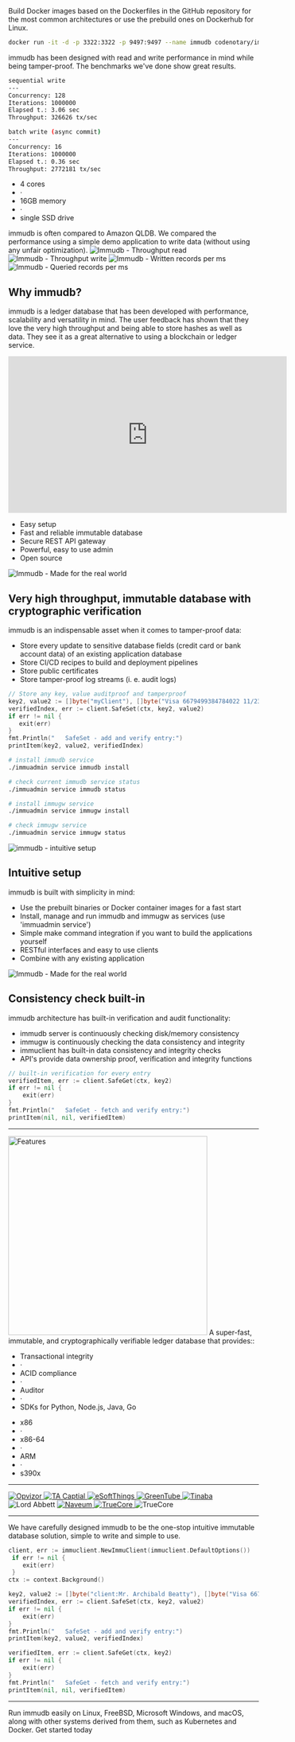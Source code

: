 <page-section id="easy-setup-section">
<i-container>
<i-row>
    <i-column>
        <page-section-header title="Easy setup">
            Build Docker images based on the Dockerfiles in the GitHub repository
            for the most common architectures or use the prebuild ones on Dockerhub for Linux.
        </page-section-header>
    </i-column>
</i-row>
<i-row>
<i-column>

~~~bash
docker run -it -d -p 3322:3322 -p 9497:9497 --name immudb codenotary/immudb:latest
~~~

</i-column>
</i-row>
</i-container>    
</page-section>

<page-section id="performance-section">
<page-section-header title="Unmatched performance">
    immudb has been designed with read and write performance in mind while being tamper-proof. The benchmarks we've done show great results.
</page-section-header>
<i-container>
<i-row>
<i-column md="6">

~~~bash
sequential write
---
Concurrency: 128
Iterations: 1000000
Elapsed t.: 3.06 sec
Throughput: 326626 tx/sec
~~~

</i-column>
<i-column md="6">
<div class="_margin-top-sm-1 _margin-top-xs-1">

~~~bash
batch write (async commit)
---
Concurrency: 16
Iterations: 1000000
Elapsed t.: 0.36 sec
Throughput: 2772181 tx/sec
~~~

</div>
</i-column>
</i-row>
<i-row>
<i-column>
    <div class="_text-center _padding-top-1">
        <ul class="list -inline _text-muted _font-size-sm">
            <li>4 cores</li>
            <li>&middot;</li>
            <li>16GB memory</li>
            <li>&middot;</li>
            <li>single SSD drive</li>
        </ul>
    </div>
</i-column>
</i-row>
<i-row>
<i-column>
    <page-section-header id="qldb-comparison-section">
        <template #title>
        <fa icon="bolt" class="_text-primary"></fa>
        </template>
        immudb is often compared to Amazon QLDB. We compared the performance using a simple demo application to write data (without using any unfair optimization).
    </page-section-header>
</i-column>
</i-row>
<i-row>
    <i-column md="6">
        <img class="image -responsive" src="/images/immudb/benchmark/throughput_read.png" alt="Immudb - Throughput read" />
    </i-column>
    <i-column md="6">
        <img class="image -responsive" src="/images/immudb/benchmark/throughput_write.png" alt="Immudb - Throughput write" />
    </i-column>
</i-row>
<i-row>
    <i-column md="6">
        <img class="image -responsive" src="/images/immudb/benchmark/exectime.png" alt="Immudb - Written records per ms" />
    </i-column>
    <i-column md="6">
        <img class="image -responsive" src="/images/immudb/benchmark/query_bm.png" alt="Immudb - Queried records per ms" />
    </i-column>
</i-row>
</i-container>
</page-section>

<page-section id="video-section">
<i-container>
<i-row>
<i-column>
<div class="section-center">

## Why immudb?
immudb is a ledger database that has been developed with performance, scalability and versatility in mind. The user feedback has shown that they love the very high throughput and being able to store hashes as well as data. They see it as a great alternative to using a blockchain or ledger service.
        
</div>
</i-column>  
</i-row>
<i-row>
<i-column>        
    <div class="video-features">
        <div class="video">
            <div class="_embed _embed-16by9">
                <iframe width="560" height="315" frameborder="0"
                        src="https://www.youtube.com/embed/rQ4iZAM14m0?controls=0"
                        allow="accelerometer; autoplay; encrypted-media; gyroscope; picture-in-picture"
                        allowfullscreen></iframe>
            </div>
        </div>
        <ul>
            <li>
                <fa icon="check-circle"></fa>
                Easy setup
            </li>
            <li>
                <fa icon="check-circle"></fa>
                Fast and reliable immutable database
            </li>
            <li>
                <fa icon="check-circle"></fa>
                Secure REST API gateway
            </li>
            <li>
                <fa icon="check-circle"></fa>
                Powerful, easy to use admin
            </li>
            <li>
                <fa icon="check-circle"></fa>
                Open source
            </li>
        </ul>
    </div>
</i-column>
</i-row>
</i-container>
</page-section>


<!-- TERMINAL SECTIONS START -->
<page-section id="code-examples-section">
<i-container>
<!-- TERMINAL SECTION 1 START -->
<i-row>
<i-column lg="5">
<img src="/images/immudb/features/real-world.svg" alt="Immudb - Made for the real world" />

## Very high throughput, immutable database with cryptographic verification
immudb is an indispensable asset when it comes to tamper-proof data:
- Store every update to sensitive database fields (credit card or bank account data) of an existing application database
- Store CI/CD recipes to build and deployment pipelines
- Store public certificates
- Store tamper-proof log streams (i. e. audit logs) 

</i-column>
<i-column lg="7">
<terminal title="immudb">

~~~go
// Store any key, value auditproof and tamperproof
key2, value2 := []byte("myClient"), []byte("Visa 6679499384784022 11/23")
verifiedIndex, err := client.SafeSet(ctx, key2, value2)
if err != nil {
   exit(err)
}
fmt.Println("   SafeSet - add and verify entry:")
printItem(key2, value2, verifiedIndex)
~~~

</terminal>
</i-column>
</i-row>
<!-- TERMINAL SECTION 1 END -->
<!-- TERMINAL SECTION 2 START -->
<i-row>
<i-column lg="7">
<terminal title="immudb">

~~~bash
# install immudb service
./immuadmin service immudb install

# check current immudb service status
./immuadmin service immudb status

# install immugw service
./immuadmin service immugw install

# check immugw service
./immuadmin service immugw status
~~~

</terminal>
</i-column>
<i-column lg="5">
<img src="/images/immudb/features/intuitive-setup4.svg" alt="immudb - intuitive setup" />

## Intuitive setup 
immudb is built with simplicity in mind:
- Use the prebuilt binaries or Docker container images for a fast start
- Install, manage and run immudb and immugw as services (use 'immuadmin service')
- Simple make command integration if you want to build the applications yourself
- RESTful interfaces and easy to use clients
- Combine with any existing application 

</i-column>
</i-row>
<!-- TERMINAL SECTION 2 END -->
<!-- TERMINAL SECTION 3 START -->
<i-row>
<i-column lg="5">
<img src="/images/immudb/features/consistency-check2.svg" alt="Immudb - Made for the real world" />

## Consistency check built-in
immudb architecture has built-in verification and audit functionality:
- immudb server is continuously checking disk/memory consistency 
- immugw is continuously checking the data consistency and integrity
- immuclient has built-in data consistency and integrity checks
- API's provide data ownership proof, verification and integrity functions

</i-column>
<i-column lg="7">
<terminal title="immudb">

~~~go
// built-in verification for every entry
verifiedItem, err := client.SafeGet(ctx, key2)
if err != nil {
    exit(err)
}
fmt.Println("   SafeGet - fetch and verify entry:")
printItem(nil, nil, verifiedItem)
~~~

</terminal>
</i-column>
</i-row>
<!-- TERMINAL SECTION 3 END -->
</i-container>
</page-section>
<!-- TERMINAL SECTIONS END -->

<hr/>

<page-section id="comingsoon-section">
<i-container>
<i-row>
<i-column>
    <img class="image -responsive _margin-bottom-4" width="400" src="/images/immudb/rocket.jpg" alt="Features" />
    <page-section-header :bottom="2" title="Features">
        A super-fast, immutable, and cryptographically verifiable ledger database that provides::
    </page-section-header>
</i-column>
</i-row>
<i-row>
<i-column>
    <div class="_text-center lead  _font-weight-semibold">
        <ul class="list -inline">
            <li>Transactional integrity</li>
            <li class="_text-muted">&middot;</li>
            <li>ACID compliance</li>
            <li class="_text-muted">&middot;</li>
            <li>Auditor</li>
            <li class="_text-muted">&middot;</li>
            <li>SDKs for Python, Node.js, Java, Go</li>
        </ul>
    </div>
</i-column>
</i-row>
<i-row>
<i-column>
    <page-section-header :top="4" :bottom="2" title="Supported Architectures">
    </page-section-header>
</i-column>
</i-row>
</i-container>
<i-container>
<i-row>
<i-column>
    <div class="_text-center lead  _font-weight-semibold">
        <ul class="list -inline">
            <li>x86</li>
            <li class="_text-muted">&middot;</li>
            <li>x86-64</li>
            <li class="_text-muted">&middot;</li>
            <li>ARM</li>
            <li class="_text-muted">&middot;</li>
            <li>s390x</li>
        </ul>
    </div>
</i-column>
</i-row>
</i-container>
</page-section>

<hr class="_margin-0"/>

<page-section id="usedby-section">
    <i-container>
        <i-row>
            <i-column>
                <a href="https://opvizor.com" target="_blank">
                    <img src="/images/immudb/logos/opvizor.png" alt="Opvizor" />
                </a>
                <a href="https://www.ta.capital/" target="_blank" rel="nofollow">
                    <img src="/images/immudb/logos/tacapital.png" alt="TA Captial" />
                </a>
                <a href="https://www.esoftthings.com/en/" target="_blank" rel="nofollow">
                    <img src="/images/immudb/logos/esoftthings.png" alt="eSoftThings" />
                </a>
                <a href="https://www.greentube.com/" target="_blank" rel="nofollow">
                    <img src="/images/immudb/logos/greentube.svg" alt="GreenTube" />
                </a>
                <a href="https://www.tinaba.bancaprofilo.it/" target="_blank" rel="nofollow">
                    <img src="/images/immudb/logos/tinaba.png" alt="Tinaba" />
                </a>
                <a rel="nofollow">
                    <img src="/images/immudb/logos/la-logo.png" alt="Lord Abbett" />
                </a>
                <a href="https://naveum.ch/" target="_blank" rel="nofollow">
                    <img src="/images/immudb/logos/logo_naveum.svg" alt="Naveum" />
                </a>
                <a href="https://truecore.ch/" target="_blank" rel="nofollow">
                    <img src="/images/immudb/logos/logo_truecore.svg" alt="TrueCore" />
                </a>
                <a rel="nofollow">
                    <img src="/images/immudb/logos/rs-logo.svg" alt="TrueCore" />
                </a>
            </i-column>
        </i-row>
    </i-container>
</page-section>

<hr class="_margin-bottom-0" />

<page-section id="code-tabs-section">
<page-section-header title="By developers, for developers">
    We have carefully designed immudb to be the one-stop intuitive immutable database solution, simple to write and simple to use.
</page-section-header>
<i-container>
<i-row>
<i-column>
<i-tabs custom>
<i-tab title="Connect to immudb">

~~~go
client, err := immuclient.NewImmuClient(immuclient.DefaultOptions())
 if err != nil {
	exit(err)
 }
ctx := context.Background()
~~~

</i-tab>
<i-tab title="Store verified items">

~~~go
key2, value2 := []byte("client:Mr. Archibald Beatty"), []byte("Visa 6679499384784022 11/23")
verifiedIndex, err := client.SafeSet(ctx, key2, value2)
if err != nil {
	exit(err)
}
fmt.Println("   SafeSet - add and verify entry:")
printItem(key2, value2, verifiedIndex)
~~~

</i-tab>
<i-tab title="Get verified items">

~~~go
verifiedItem, err := client.SafeGet(ctx, key2)
if err != nil {
	exit(err)
}
fmt.Println("   SafeGet - fetch and verify entry:")
printItem(nil, nil, verifiedItem)
~~~

</i-tab>
    </i-tabs>
</i-column>
</i-row>
</i-container>
</page-section>

<hr class="_margin-top-0" />

<page-section id="get-started-end-section">
<page-section-header title="The open-source immutable database">
    Run immudb easily on Linux, FreeBSD, Microsoft Windows, and macOS, along with other systems derived from them, such as Kubernetes and Docker.
</page-section-header>
<i-container>
<i-row>
<i-column>
    <i-button variant="primary" size="lg" href="https://docs.immudb.io">Get started today</i-button>
</i-column>
</i-row>
</i-container>
</page-section>